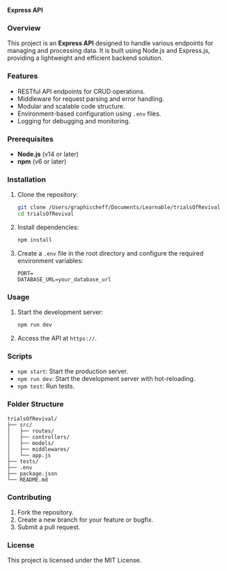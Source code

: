 **Express API**

### Overview

This project is an **Express API** designed to handle various endpoints for managing and processing data. It is built using Node.js and Express.js, providing a lightweight and efficient backend solution.

### Features

- RESTful API endpoints for CRUD operations.
- Middleware for request parsing and error handling.
- Modular and scalable code structure.
- Environment-based configuration using `.env` files.
- Logging for debugging and monitoring.

### Prerequisites

- **Node.js** (v14 or later)
- **npm** (v6 or later)

### Installation

1. Clone the repository:
    ```bash
    git clone /Users/graphiccheff/Documents/Learnable/trialsOfRevival
    cd trialsOfRevival
    ```

2. Install dependencies:
    ```bash
    npm install
    ```

3. Create a `.env` file in the root directory and configure the required environment variables:
    ```env
    PORT=
    DATABASE_URL=your_database_url
    ```

### Usage

1. Start the development server:
    ```bash
    npm run dev
    ```

2. Access the API at `https://`.

### Scripts

- `npm start`: Start the production server.
- `npm run dev`: Start the development server with hot-reloading.
- `npm test`: Run tests.

### Folder Structure

```
trialsOfRevival/
├── src/
│   ├── routes/
│   ├── controllers/
│   ├── models/
│   ├── middlewares/
│   └── app.js
├── tests/
├── .env
├── package.json
└── README.md
```

### Contributing

1. Fork the repository.
2. Create a new branch for your feature or bugfix.
3. Submit a pull request.

### License

This project is licensed under the MIT License.